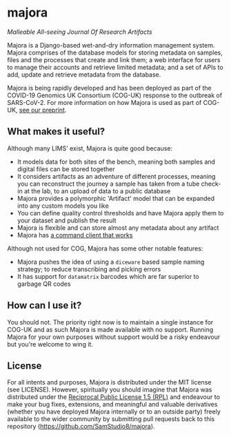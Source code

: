 # majora
*Malleable All-seeing Journal Of Research Artifacts*

Majora is a Django-based wet-and-dry information management system.
Majora comprises of the database models for storing metadata on samples, files and the processes that create and link them; a web interface for users to manage their accounts and retrieve limited metadata; and a set of APIs to add, update and retrieve metadata from the database.

Majora is being rapidly developed and has been deployed as part of the COVID-19 Genomics UK Consortium (COG-UK) response to the outbreak of SARS-CoV-2.
For more information on how Majora is used as part of COG-UK, [see our preprint](https://www.biorxiv.org/content/10.1101/2020.10.06.328328v1).

## What makes it useful?

Although many LIMS' exist, Majora is quite good because:

* It models data for both sites of the bench, meaning both samples and digital files can be stored together
* It considers artifacts as an adventure of different processes, meaning you can reconstruct the journey a sample has taken from a tube check-in at the lab, to an upload of data to a public database
* Majora provides a polymorphic 'Artifact' model that can be expanded into any custom models you like
* You can define quality control thresholds and have Majora apply them to your dataset and publish the result
* Majora is flexible and can store almost any metadata about any artifact
* Majora has [a command client that works](https://github.com/SamStudio8/ocarina/)

Although not used for COG, Majora has some other notable features:

* Majora pushes the idea of using a `diceware` based sample naming strategy; to reduce transcribing and picking errors
* It has support for `datamatrix` barcodes which are far superior to garbage QR codes

## How can I use it?

You should not. The priority right now is to maintain a single instance for COG-UK and as such Majora is made available with no support. Running Majora for your own purposes without support would be a risky endeavour but you're welcome to wing it.

## License

For all intents and purposes, Majora is distributed under the MIT license (see LICENSE). However, spiritually you should imagine that Majora was distributed under the [Reciprocal Public License 1.5 (RPL)](https://opensource.org/licenses/RPL-1.5) and endeavour to make your bug fixes, extensions, and meaningful and valuable derivatives (whether you have deployed Majora internally or to an outside party) freely available to the wider community by submitting pull requests back to this repository (https://github.com/SamStudio8/majora).

